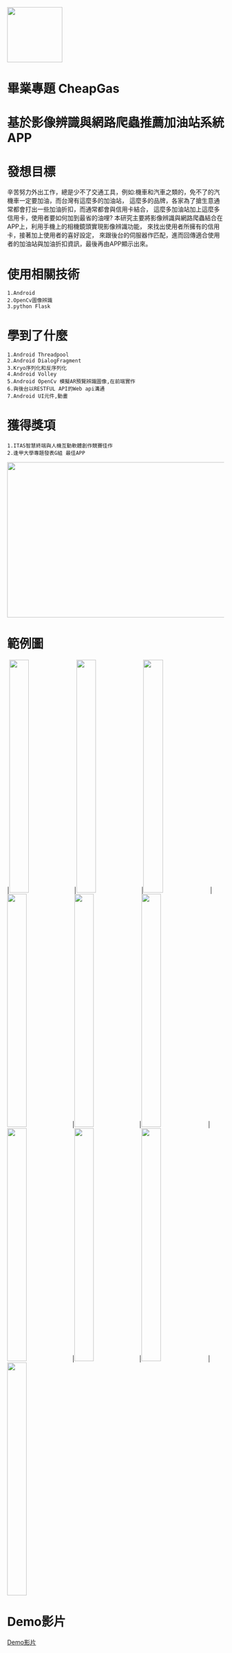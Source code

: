 <img src=https://github.com/CiaShangLin/CheapGas/blob/master/%E7%AF%84%E4%BE%8B%E5%9C%96/%E6%B2%B9%E5%83%B9%E8%A1%A8.jpg height="128" width="128" >

# 畢業專題 CheapGas  
# 基於影像辨識與網路爬蟲推薦加油站系統APP

# 發想目標
辛苦努力外出工作，總是少不了交通工具，例如:機車和汽車之類的，免不了的汽機車一定要加油，而台灣有這麼多的加油站，
這麼多的品牌，各家為了搶生意通常都會打出一些加油折扣，而通常都會與信用卡結合，
這麼多加油站加上這麼多信用卡，使用者要如何加到最省的油哩?
本研究主要將影像辨識與網路爬蟲結合在APP上，利用手機上的相機鏡頭實現影像辨識功能，
來找出使用者所擁有的信用卡，接著加上使用者的喜好設定，
來跟後台的伺服器作匹配，進而回傳適合使用者的加油站與加油折扣資訊，最後再由APP顯示出來。

# 使用相關技術
    1.Android
    2.OpenCv圖像辨識
    3.python Flask
    
# 學到了什麼
    1.Android Threadpool
    2.Android DialogFragment
    3.Kryo序列化和反序列化
    4.Android Volley
    5.Android OpenCv 模擬AR預覽辨識圖像,在前端實作
    6.與後台以RESTFUL API的Web api溝通
    7.Android UI元件,動畫

# 獲得獎項
    1.ITAS智慧終端與人機互動軟體創作競賽佳作
    2.逢甲大學專題發表G組 最佳APP
<img src=https://github.com/CiaShangLin/CheapGas/blob/master/%E6%AF%94%E8%B3%BD%E5%9C%96%E7%89%87/ITSA.jpg height="360" width="540" >

# 範例圖
|<img src=https://github.com/CiaShangLin/CheapGas/blob/master/%E7%AF%84%E4%BE%8B%E5%9C%96/%E7%99%BB%E5%85%A5.jpg height="540" width=30% >|<img src=https://github.com/CiaShangLin/CheapGas/blob/master/%E7%AF%84%E4%BE%8B%E5%9C%96/%E8%A8%BB%E5%86%8A.jpg height="540" width=30% >|<img src=https://github.com/CiaShangLin/CheapGas/blob/master/%E7%AF%84%E4%BE%8B%E5%9C%96/%E8%A8%AD%E5%AE%9A.jpg height="540" width=30% >
|<img src=https://github.com/CiaShangLin/CheapGas/blob/master/%E7%AF%84%E4%BE%8B%E5%9C%96/%E6%AC%8A%E9%99%90%E9%96%8B%E5%95%9F.jpg height="540" width=30% >|<img src=https://github.com/CiaShangLin/CheapGas/blob/master/%E7%AF%84%E4%BE%8B%E5%9C%96/%E5%8A%A0%E6%B2%B9%E7%AB%99%E8%B3%87%E8%A8%8A.jpg height="540" width=30% >|<img src=https://github.com/CiaShangLin/CheapGas/blob/master/%E7%AF%84%E4%BE%8B%E5%9C%96/%E5%9C%B0%E5%9C%96.jpg height="540" width=30% >
|<img src=https://github.com/CiaShangLin/CheapGas/blob/master/%E7%AF%84%E4%BE%8B%E5%9C%96/%E5%B0%8E%E8%88%AA.jpg height="540" width=30% >|<img src=https://github.com/CiaShangLin/CheapGas/blob/master/%E7%AF%84%E4%BE%8B%E5%9C%96/%E6%89%8B%E9%81%B8%E4%BF%A1%E7%94%A8%E5%8D%A1.jpg height="540" width=30% >|<img src=https://github.com/CiaShangLin/CheapGas/blob/master/%E7%AF%84%E4%BE%8B%E5%9C%96/%E6%8E%83%E6%8F%8F%E4%BF%A1%E7%94%A8%E5%8D%A1.jpg height="540" width=30% >
|<img src=https://github.com/CiaShangLin/CheapGas/blob/master/%E7%AF%84%E4%BE%8B%E5%9C%96/%E6%B2%B9%E5%83%B9%E8%A1%A8.jpg height="540" width=30% >

# Demo影片
[Demo影片](https://www.youtube.com/watch?v=RnfbMpiSwLI "Demo影片")
